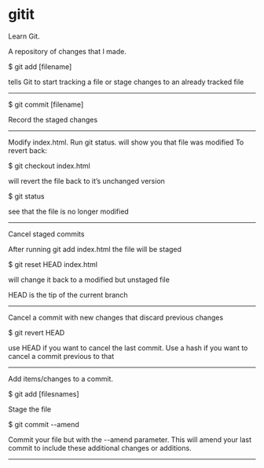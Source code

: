# gitit
Learn Git.

A repository of changes that I made.

$ git add [filename]

tells Git to start tracking a file or stage changes to an already tracked file

----------------------------

$ git commit [filename]

Record the staged changes

----------------------------

Modify index.html.  Run git status.  will show you that file was modified  To revert back:

$ git checkout index.html

will revert the file back to it’s unchanged version

$ git status

see that the file is no longer modified


----------------------------

Cancel staged commits

After running git add index.html the file will be staged

$ git reset HEAD index.html

will change it back to a modified but unstaged file

HEAD is the tip of the current branch


----------------------------

Cancel a commit with new changes that discard previous changes

$ git revert HEAD

use HEAD if you want to cancel the last commit.  Use a hash if you want to cancel a commit previous to that

----------------------------

Add items/changes to a commit.  

$ git add [filesnames]

Stage the file

$ git commit --amend

Commit your file but with the --amend parameter.  This will amend your last commit to include these additional changes or additions.

----------------------------


